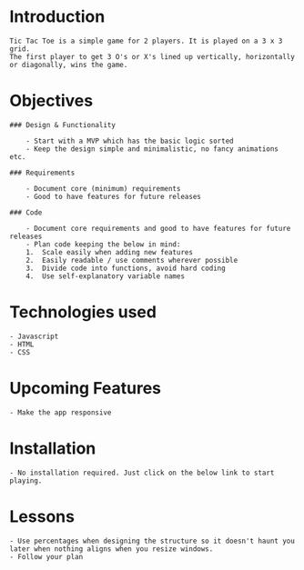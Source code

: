 # Introduction

    Tic Tac Toe is a simple game for 2 players. It is played on a 3 x 3 grid. 
    The first player to get 3 O's or X's lined up vertically, horizontally or diagonally, wins the game.

# Objectives 

    ### Design & Functionality

        - Start with a MVP which has the basic logic sorted
        - Keep the design simple and minimalistic, no fancy animations etc.

    ### Requirements 

        - Document core (minimum) requirements 
        - Good to have features for future releases 

    ### Code 

        - Document core requirements and good to have features for future releases 
        - Plan code keeping the below in mind:
        1.  Scale easily when adding new features 
        2.  Easily readable / use comments wherever possible 
        3.  Divide code into functions, avoid hard coding
        4.  Use self-explanatory variable names    

# Technologies used

    - Javascript
    - HTML
    - CSS 

# Upcoming Features

    - Make the app responsive
  
# Installation

    - No installation required. Just click on the below link to start playing. 

# Lessons 

    - Use percentages when designing the structure so it doesn't haunt you later when nothing aligns when you resize windows. 
    - Follow your plan 
